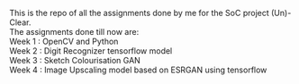 This is the repo of all the assignments done by me for the SoC project (Un)-Clear.  
The assignments done till now are:  
Week 1 : OpenCV and Python  
Week 2 : Digit Recognizer tensorflow model  
Week 3 : Sketch Colourisation GAN  
Week 4 : Image Upscaling model based on ESRGAN using tensorflow
 
